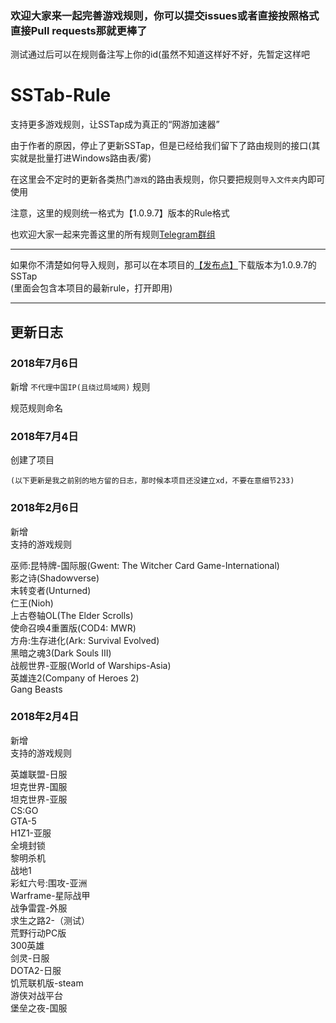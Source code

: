 ### 欢迎大家来一起完善游戏规则，你可以提交issues或者直接按照格式直接Pull requests那就更棒了

测试通过后可以在规则备注写上你的id(虽然不知道这样好不好，先暂定这样吧
  
  
  

# SSTab-Rule
支持更多游戏规则，让SSTap成为真正的“网游加速器”

由于作者的原因，停止了更新SSTap，但是已经给我们留下了路由规则的接口(其实就是批量打进Windows路由表/雾)

在这里会不定时的更新各类热门`游戏`的路由表规则，你只要把规则`导入文件夹`内即可使用

注意，这里的规则统一格式为【1.0.9.7】版本的Rule格式

也欢迎大家一起来完善这里的所有规则[Telegram群组](https://t.me/SSTapRule "Join the Telegram group")

---
如果你不清楚如何导入规则，那可以在本项目的[【发布点】](https://github.com/FQrabbit/SSTab-Rule/releases "点我下载")下载版本为1.0.9.7的SSTap  
(里面会包含本项目的最新rule，打开即用)

---
## 更新日志
   
   
### 2018年7月6日

新增 ``不代理中国IP(且绕过局域网)`` 规则

规范规则命名
   
### 2018年7月4日  

创建了项目
 

``(以下更新是我之前别的地方留的日志，那时候本项目还没建立xd，不要在意细节233)``
### 2018年2月6日  
新增  
支持的游戏规则  
  
巫师:昆特牌-国际服(Gwent: The Witcher Card Game-International)  
影之诗(Shadowverse)  
末转变者(Unturned)  
仁王(Nioh)  
上古卷轴OL(The Elder Scrolls)  
使命召唤4重置版(COD4: MWR)  
方舟:生存进化(Ark: Survival Evolved)  
黑暗之魂3(Dark Souls III)  
战舰世界-亚服(World of Warships-Asia)  
英雄连2(Company of Heroes 2)  
Gang Beasts  
  
  
  
### 2018年2月4日  
新增  
支持的游戏规则  
  
英雄联盟-日服  
坦克世界-国服  
坦克世界-亚服  
CS:GO  
GTA-5  
H1Z1-亚服  
全境封锁  
黎明杀机  
战地1  
彩虹六号:围攻-亚洲  
Warframe-星际战甲  
战争雷霆-外服  
求生之路2-（测试）  
荒野行动PC版  
300英雄  
剑灵-日服  
DOTA2-日服  
饥荒联机版-steam  
游侠对战平台  
堡垒之夜-国服  
